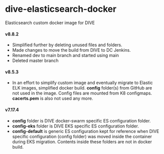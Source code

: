 # dive-elasticsearch-docker
Elasticsearch custom docker image for DIVE

#### v8.8.2
- Simplified further by deleting unused files and folders.
- Made changes to move the build from DIVE to DC Jenkins.
- Renamed dev to main branch and started using main
- Deleted master branch

#### v8.5.3
- In an effort to simplify custom image and eventually migrate to Elastic ELK images, simplified docker build. **config** folder(s) from GitHub are not used in the image.  Config files are mounted from K8 configmaps.  **cacerts.pem** is also not used any more.

#### v7.17.4
- **config** folder is DIVE docker-swarm specific ES configuration folder.
- **config-eks** folder is DIVE EKS specific ES configuration folder.
- **config-default** is generic ES configuration kept for reference when DIVE specific configuration (config folder) was moved inside the container during EKS migration.  Contents inside these folders are not in docker build.

